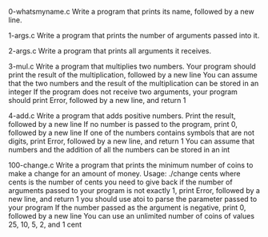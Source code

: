 0-whatsmyname.c
Write a program that prints its name, followed by a new line.

1-args.c
Write a program that prints the number of arguments passed into it.

2-args.c
Write a program that prints all arguments it receives.

3-mul.c
Write a program that multiplies two numbers.
Your program should print the result of the multiplication, followed by a new line
You can assume that the two numbers and the result of the multiplication can be stored in an integer
If the program does not receive two arguments, your program should print Error, followed by a new line, and return 1


4-add.c
Write a program that adds positive numbers.
Print the result, followed by a new line
If no number is passed to the program, print 0, followed by a new line
If one of the numbers contains symbols that are not digits, print Error, followed by a new line, and return 1
You can assume that numbers and the addition of all the numbers can be stored in an int

100-change.c
Write a program that prints the minimum number of coins to make a change for an amount of money.
Usage: ./change cents
where cents is the number of cents you need to give back
if the number of arguments passed to your program is not exactly 1, print Error, followed by a new line, and return 1
you should use atoi to parse the parameter passed to your program
If the number passed as the argument is negative, print 0, followed by a new line
You can use an unlimited number of coins of values 25, 10, 5, 2, and 1 cent



